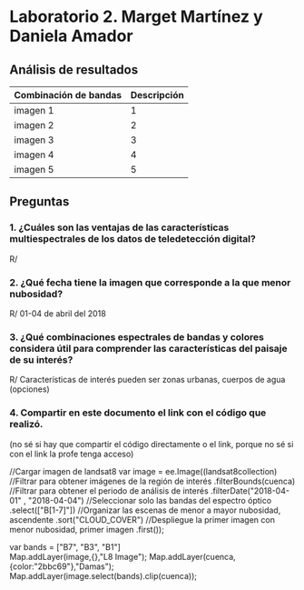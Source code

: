# **Laboratorio 2.  Marget Martínez y Daniela Amador**

## Análisis de resultados
| Combinación de bandas | Descripción |
| ------------------ | -------------- |
| imagen 1 | 1 |
| imagen 2 | 2 |
| imagen 3 | 3 |
| imagen 4 | 4 |
| imagen 5 | 5 |

## Preguntas
### 1. ¿Cuáles son las ventajas de las características multiespectrales de los datos de teledetección digital?

R/

### 2. ¿Qué fecha tiene la imagen que corresponde a la que menor nubosidad?

R/ 01-04 de abril del 2018

### 3. ¿Qué combinaciones espectrales de bandas y colores considera útil para comprender las características del paisaje de su interés?

R/ Características de interés pueden ser zonas urbanas, cuerpos de agua (opciones)

### 4. Compartir en este documento el link con el código que realizó.
(no sé si hay que compartir el código directamente o el link, porque no sé si con el link la profe tenga acceso)

//Cargar imagen de landsat8
var image = ee.Image((landsat8collection)
//Filtrar para obtener imágenes de la región de interés
  .filterBounds(cuenca)
  //Filtrar para obtener el periodo de análisis de interés
  .filterDate("2018-04-01" , "2018-04-04")
  //Seleccionar solo las bandas del espectro óptico
  .select(["B[1-7]"])
  //Organizar las escenas de menor a mayor nubosidad, ascendente
  .sort("CLOUD_COVER")
  //Despliegue la primer imagen con menor nubosidad, primer imagen
  .first());
  
var bands = ["B7", "B3", "B1"]  
  Map.addLayer(image,{},"L8 Image");
  Map.addLayer(cuenca,{color:"2bbc69"},"Damas");
  Map.addLayer(image.select(bands).clip(cuenca));
